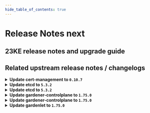 ```yaml
---
hide_table_of_contents: true
---
```


# Release Notes next

## 23KE release notes and upgrade guide

## Related upstream release notes / changelogs


<details>
<summary><b>Update cert-management to <code>0.10.7</code></b></summary>

# [gardener/cert-management]

## 🐛 Bug Fixes

- `[USER]` Allow to specify shoot issuer in annotation `cert.gardener.cloud/issuer annotation` with format `namespace/name`. by @MartinWeindel [#132]
## 🏃 Others

- `[OPERATOR]` Updated builder image from `golang:1.20.5` to `golang:1.20.6` by @MartinWeindel [#132]

</details>

<details>
<summary><b>Update etcd to <code>5.3.2</code></b></summary>

## What's Changed
* Optional .Values.backup.env appended to env vars of backup pod by @gesslein in https://github.com/gardener-community/etcd/pull/12


**Full Changelog**: https://github.com/gardener-community/etcd/compare/5.3.1...5.3.2

</details>

<details>
<summary><b>Update etcd to <code>5.3.2</code></b></summary>

## What's Changed
* Optional .Values.backup.env appended to env vars of backup pod by @gesslein in https://github.com/gardener-community/etcd/pull/12


**Full Changelog**: https://github.com/gardener-community/etcd/compare/5.3.1...5.3.2

</details>

<details>
<summary><b>Update gardener-controlplane to <code>1.75.0</code></b></summary>

# [gardener/gardener]

## ⚠️ Breaking Changes

- `[DEVELOPER]` Added new option to `./hack/generate-controller-registration.sh` script `[-e, --pod-security-enforce[=pod-security-standard]` which sets the `security.gardener.cloud/pod-security-enforce` annotation of the generated `ControllerRegistration`. When not set this option defaults to `baseline`. by @AleksandarSavchev [#8099]
- `[DEVELOPER]` Shoot fields `.spec.dns.providers[].domains` and `.spec.dns.providers[].zones` are now deprecated and expected to be removed in version `v1.87`. Please plan ahead to drop using those fields in extensions. by @timuthy [#8199]
- `[DEVELOPER]` Usage of the deprecated injection mechanisms in controller-runtime (like `InjectScheme`, `InjectLogger`, `InjectConfig`, `InjectClient`, `InjectCache` etc) as well as package `extensions/pkg/controller/common` are dropped in a preparation to upgrade to the next version where injection is removed entirely. With this, `Inject*` functions on controllers, predicates, actuators, delegates, and friends are not called anymore. When upgrading the `gardener/gardener` dependency to this version, all injection implementations need to be removed. As a replacement, you can get the needed clients and similar from the manager during initialisation of the component. by @ary1992 [#8217]
- `[OPERATOR]` `gardener-operator` is now managing the `nginx-ingress-controller` and `nginx-ingress-k8s-backend` components. Make sure that your `Garden` resource specifies the [`.spec.runtimeCluster.ingress` section](https://github.com/gardener/gardener/blob/ee3dd5d177be1bf3435534f194e25cef67177650/example/operator/20-garden.yaml#L16-L22). by @StenlyTU [#7945]
- `[OPERATOR]` Support for `nip.io` shoot domains is discontinued. by @timuthy [#8199]
- `[USER]` Adding Gardener-managed finalizers (e.g., `gardener` or `gardener.cloud/reference-protection`) to the `Shoot` on creation is now forbidden.  by @shafeeqes [#8209]
- `[USER]` Shoot fields `.spec.dns.providers[].domains` and `.spec.dns.providers[].zones` are now deprecated and expected to be removed in version `v1.87`. Please use the extensions' configuration to configure providers with this ability. by @timuthy [#8199]
- `[DEPENDENCY]` `github.com/gardener/gardener/pkg/utils/gardener.ShootAccessSecret` was renamed to `AccessSecret`. by @timebertt [#8204]
## ✨ New Features

- `[OPERATOR]` Added pod security enforce level `baseline` label to Istio-related namespaces. The `garden` and shoot namespaces have the `privileged` level. For extension namespaces, the new `security.gardener.cloud/pod-security-standard-enforce` annotation on  `ControllerRegistration` resources specifies the level. When set, the `extension` namespace is created with `pod-security.kubernetes.io/enforce` label set to `security.gardener.cloud/pod-security-standard-enforce`'s value. by @AleksandarSavchev [#8099]
- `[USER]` Gardener now allows to omit or to only partially define Kubernetes versions in `Shoot`s. The version will automatically be defaulted to the latest minor and/or patch version found in the linked `CloudProfile`. by @timuthy [#8198]
- `[USER]` A new optional constraint `CRDsWithProblematicConversionWebhooks` is introduced in the `Shoot` status. This constraint indicates that there is at least one CRD in the cluster which has multiple stored versions and a conversion webhook configured, which could break the reconciliation flow of a `Shoot` in some cases. by @shafeeqes [#8159]
- `[USER]` It is now possible to reference `Secret`s containing kubeconfigs for admission plugins in `Shoot`s. The referenced `Secret` must be referenced in`.spec.resources` as well as in `.spec.kubernetes.kubeAPIServer.admissionPlugins[].kubeconfigSecretName`. by @acumino [#8110]
## 🐛 Bug Fixes

- `[OPERATOR]` Fix network annotations to allow fluent-bit connecting to shoot Valis. by @vlvasilev [#8197]
- `[OPERATOR]` A bug causing the gardenlet to panic when a ETCD encryption key rotation operation is triggered for a hibernated Shoot is now fixed. Now, triggering ETCD encryption key rotation or ServiceAccount signing key rotation is forbidden when the Shoot is in waking up phase. by @shafeeqes [#8184]
## 🏃 Others

- `[OPERATOR]` `nginx-ingress-controller` image is updated to `v1.8.1` for Kubernetes`v1.24+` clusters. by @shafeeqes [#8205]
- `[OPERATOR]` The `eu.gcr.io/gardener-project/gardener/autoscaler/cluster-autoscaler` image has been updated from `v1.26.2` to `v1.27.0` (for Kubernetes `>= 1.27`). by @rishabh-11 [#8187]
- `[OPERATOR]` The `shoots/adminkubeconfig` relies on the `ca-client` `InternalSecret` only and does not use the `ShootState` object anymore. by @timebertt [#8195]
- `[OPERATOR]` Update Prometheus job `tunnel-probe-apiserver-proxy` to fix for HA VPN mode by @Sallyan [#7954]
- `[OPERATOR]` Update `vertical-pod-autoscaler` to `v0.14.0`. by @voelzmo [#8166]
- `[DEVELOPER]` Go version is updated to 1.20.6. by @oliver-goetz [#8224]
# [gardener/etcd-druid]

## ⚠️ Breaking Changes

- `[OPERATOR]` :warning: `etcd.Status.ClusterSize`, `etcd.Status.ServiceName`, `etcd.Status.UpdatedReplicas` have been marked as deprecated and users should refrain from depending on these fields. by @shreyas-s-rao [gardener/etcd-druid#637]
## 🐛 Bug Fixes

- `[OPERATOR]` `AllMembersReady` condition has now been fixed to eventually show the correct overall readiness of an etcd cluster. by @shreyas-s-rao [gardener/etcd-druid#637]
## 🏃 Others

- `[OPERATOR]` Print build version and go runtime info. by @shreyas-s-rao [gardener/etcd-druid#637]
- `[DEVELOPER]` Add CVE categorization for etcd-druid. by @shreyas-s-rao [gardener/etcd-druid#637]
# [gardener/etcd-backup-restore]

## 🏃 Others

- `[OPERATOR]` Bump alpine base version for Docker build to `3.18.2`.  by @shreyas-s-rao [gardener/etcd-backup-restore#638]
- `[DEVELOPER]` Add CVE categorization for etcd-backup-restore. by @shreyas-s-rao [gardener/etcd-backup-restore#644]

# Docker Images
admission-controller: `eu.gcr.io/gardener-project/gardener/admission-controller:v1.75.0`
apiserver: `eu.gcr.io/gardener-project/gardener/apiserver:v1.75.0`
controller-manager: `eu.gcr.io/gardener-project/gardener/controller-manager:v1.75.0`
scheduler: `eu.gcr.io/gardener-project/gardener/scheduler:v1.75.0`
operator: `eu.gcr.io/gardener-project/gardener/operator:v1.75.0`
gardenlet: `eu.gcr.io/gardener-project/gardener/gardenlet:v1.75.0`
resource-manager: `eu.gcr.io/gardener-project/gardener/resource-manager:v1.75.0`

</details>

<details>
<summary><b>Update gardener-controlplane to <code>1.75.0</code></b></summary>

# [gardener/gardener]

## ⚠️ Breaking Changes

- `[DEVELOPER]` Added new option to `./hack/generate-controller-registration.sh` script `[-e, --pod-security-enforce[=pod-security-standard]` which sets the `security.gardener.cloud/pod-security-enforce` annotation of the generated `ControllerRegistration`. When not set this option defaults to `baseline`. by @AleksandarSavchev [#8099]
- `[DEVELOPER]` Shoot fields `.spec.dns.providers[].domains` and `.spec.dns.providers[].zones` are now deprecated and expected to be removed in version `v1.87`. Please plan ahead to drop using those fields in extensions. by @timuthy [#8199]
- `[DEVELOPER]` Usage of the deprecated injection mechanisms in controller-runtime (like `InjectScheme`, `InjectLogger`, `InjectConfig`, `InjectClient`, `InjectCache` etc) as well as package `extensions/pkg/controller/common` are dropped in a preparation to upgrade to the next version where injection is removed entirely. With this, `Inject*` functions on controllers, predicates, actuators, delegates, and friends are not called anymore. When upgrading the `gardener/gardener` dependency to this version, all injection implementations need to be removed. As a replacement, you can get the needed clients and similar from the manager during initialisation of the component. by @ary1992 [#8217]
- `[OPERATOR]` `gardener-operator` is now managing the `nginx-ingress-controller` and `nginx-ingress-k8s-backend` components. Make sure that your `Garden` resource specifies the [`.spec.runtimeCluster.ingress` section](https://github.com/gardener/gardener/blob/ee3dd5d177be1bf3435534f194e25cef67177650/example/operator/20-garden.yaml#L16-L22). by @StenlyTU [#7945]
- `[OPERATOR]` Support for `nip.io` shoot domains is discontinued. by @timuthy [#8199]
- `[USER]` Adding Gardener-managed finalizers (e.g., `gardener` or `gardener.cloud/reference-protection`) to the `Shoot` on creation is now forbidden.  by @shafeeqes [#8209]
- `[USER]` Shoot fields `.spec.dns.providers[].domains` and `.spec.dns.providers[].zones` are now deprecated and expected to be removed in version `v1.87`. Please use the extensions' configuration to configure providers with this ability. by @timuthy [#8199]
- `[DEPENDENCY]` `github.com/gardener/gardener/pkg/utils/gardener.ShootAccessSecret` was renamed to `AccessSecret`. by @timebertt [#8204]
## ✨ New Features

- `[OPERATOR]` Added pod security enforce level `baseline` label to Istio-related namespaces. The `garden` and shoot namespaces have the `privileged` level. For extension namespaces, the new `security.gardener.cloud/pod-security-standard-enforce` annotation on  `ControllerRegistration` resources specifies the level. When set, the `extension` namespace is created with `pod-security.kubernetes.io/enforce` label set to `security.gardener.cloud/pod-security-standard-enforce`'s value. by @AleksandarSavchev [#8099]
- `[USER]` Gardener now allows to omit or to only partially define Kubernetes versions in `Shoot`s. The version will automatically be defaulted to the latest minor and/or patch version found in the linked `CloudProfile`. by @timuthy [#8198]
- `[USER]` A new optional constraint `CRDsWithProblematicConversionWebhooks` is introduced in the `Shoot` status. This constraint indicates that there is at least one CRD in the cluster which has multiple stored versions and a conversion webhook configured, which could break the reconciliation flow of a `Shoot` in some cases. by @shafeeqes [#8159]
- `[USER]` It is now possible to reference `Secret`s containing kubeconfigs for admission plugins in `Shoot`s. The referenced `Secret` must be referenced in`.spec.resources` as well as in `.spec.kubernetes.kubeAPIServer.admissionPlugins[].kubeconfigSecretName`. by @acumino [#8110]
## 🐛 Bug Fixes

- `[OPERATOR]` Fix network annotations to allow fluent-bit connecting to shoot Valis. by @vlvasilev [#8197]
- `[OPERATOR]` A bug causing the gardenlet to panic when a ETCD encryption key rotation operation is triggered for a hibernated Shoot is now fixed. Now, triggering ETCD encryption key rotation or ServiceAccount signing key rotation is forbidden when the Shoot is in waking up phase. by @shafeeqes [#8184]
## 🏃 Others

- `[OPERATOR]` `nginx-ingress-controller` image is updated to `v1.8.1` for Kubernetes`v1.24+` clusters. by @shafeeqes [#8205]
- `[OPERATOR]` The `eu.gcr.io/gardener-project/gardener/autoscaler/cluster-autoscaler` image has been updated from `v1.26.2` to `v1.27.0` (for Kubernetes `>= 1.27`). by @rishabh-11 [#8187]
- `[OPERATOR]` The `shoots/adminkubeconfig` relies on the `ca-client` `InternalSecret` only and does not use the `ShootState` object anymore. by @timebertt [#8195]
- `[OPERATOR]` Update Prometheus job `tunnel-probe-apiserver-proxy` to fix for HA VPN mode by @Sallyan [#7954]
- `[OPERATOR]` Update `vertical-pod-autoscaler` to `v0.14.0`. by @voelzmo [#8166]
- `[DEVELOPER]` Go version is updated to 1.20.6. by @oliver-goetz [#8224]
# [gardener/etcd-druid]

## ⚠️ Breaking Changes

- `[OPERATOR]` :warning: `etcd.Status.ClusterSize`, `etcd.Status.ServiceName`, `etcd.Status.UpdatedReplicas` have been marked as deprecated and users should refrain from depending on these fields. by @shreyas-s-rao [gardener/etcd-druid#637]
## 🐛 Bug Fixes

- `[OPERATOR]` `AllMembersReady` condition has now been fixed to eventually show the correct overall readiness of an etcd cluster. by @shreyas-s-rao [gardener/etcd-druid#637]
## 🏃 Others

- `[OPERATOR]` Print build version and go runtime info. by @shreyas-s-rao [gardener/etcd-druid#637]
- `[DEVELOPER]` Add CVE categorization for etcd-druid. by @shreyas-s-rao [gardener/etcd-druid#637]
# [gardener/etcd-backup-restore]

## 🏃 Others

- `[OPERATOR]` Bump alpine base version for Docker build to `3.18.2`.  by @shreyas-s-rao [gardener/etcd-backup-restore#638]
- `[DEVELOPER]` Add CVE categorization for etcd-backup-restore. by @shreyas-s-rao [gardener/etcd-backup-restore#644]

# Docker Images
admission-controller: `eu.gcr.io/gardener-project/gardener/admission-controller:v1.75.0`
apiserver: `eu.gcr.io/gardener-project/gardener/apiserver:v1.75.0`
controller-manager: `eu.gcr.io/gardener-project/gardener/controller-manager:v1.75.0`
scheduler: `eu.gcr.io/gardener-project/gardener/scheduler:v1.75.0`
operator: `eu.gcr.io/gardener-project/gardener/operator:v1.75.0`
gardenlet: `eu.gcr.io/gardener-project/gardener/gardenlet:v1.75.0`
resource-manager: `eu.gcr.io/gardener-project/gardener/resource-manager:v1.75.0`

</details>

<details>
<summary><b>Update gardenlet to <code>1.75.0</code></b></summary>

# [gardener/gardener]

## ⚠️ Breaking Changes

- `[DEVELOPER]` Added new option to `./hack/generate-controller-registration.sh` script `[-e, --pod-security-enforce[=pod-security-standard]` which sets the `security.gardener.cloud/pod-security-enforce` annotation of the generated `ControllerRegistration`. When not set this option defaults to `baseline`. by @AleksandarSavchev [#8099]
- `[DEVELOPER]` Shoot fields `.spec.dns.providers[].domains` and `.spec.dns.providers[].zones` are now deprecated and expected to be removed in version `v1.87`. Please plan ahead to drop using those fields in extensions. by @timuthy [#8199]
- `[DEVELOPER]` Usage of the deprecated injection mechanisms in controller-runtime (like `InjectScheme`, `InjectLogger`, `InjectConfig`, `InjectClient`, `InjectCache` etc) as well as package `extensions/pkg/controller/common` are dropped in a preparation to upgrade to the next version where injection is removed entirely. With this, `Inject*` functions on controllers, predicates, actuators, delegates, and friends are not called anymore. When upgrading the `gardener/gardener` dependency to this version, all injection implementations need to be removed. As a replacement, you can get the needed clients and similar from the manager during initialisation of the component. by @ary1992 [#8217]
- `[OPERATOR]` `gardener-operator` is now managing the `nginx-ingress-controller` and `nginx-ingress-k8s-backend` components. Make sure that your `Garden` resource specifies the [`.spec.runtimeCluster.ingress` section](https://github.com/gardener/gardener/blob/ee3dd5d177be1bf3435534f194e25cef67177650/example/operator/20-garden.yaml#L16-L22). by @StenlyTU [#7945]
- `[OPERATOR]` Support for `nip.io` shoot domains is discontinued. by @timuthy [#8199]
- `[USER]` Adding Gardener-managed finalizers (e.g., `gardener` or `gardener.cloud/reference-protection`) to the `Shoot` on creation is now forbidden.  by @shafeeqes [#8209]
- `[USER]` Shoot fields `.spec.dns.providers[].domains` and `.spec.dns.providers[].zones` are now deprecated and expected to be removed in version `v1.87`. Please use the extensions' configuration to configure providers with this ability. by @timuthy [#8199]
- `[DEPENDENCY]` `github.com/gardener/gardener/pkg/utils/gardener.ShootAccessSecret` was renamed to `AccessSecret`. by @timebertt [#8204]
## ✨ New Features

- `[OPERATOR]` Added pod security enforce level `baseline` label to Istio-related namespaces. The `garden` and shoot namespaces have the `privileged` level. For extension namespaces, the new `security.gardener.cloud/pod-security-standard-enforce` annotation on  `ControllerRegistration` resources specifies the level. When set, the `extension` namespace is created with `pod-security.kubernetes.io/enforce` label set to `security.gardener.cloud/pod-security-standard-enforce`'s value. by @AleksandarSavchev [#8099]
- `[USER]` Gardener now allows to omit or to only partially define Kubernetes versions in `Shoot`s. The version will automatically be defaulted to the latest minor and/or patch version found in the linked `CloudProfile`. by @timuthy [#8198]
- `[USER]` A new optional constraint `CRDsWithProblematicConversionWebhooks` is introduced in the `Shoot` status. This constraint indicates that there is at least one CRD in the cluster which has multiple stored versions and a conversion webhook configured, which could break the reconciliation flow of a `Shoot` in some cases. by @shafeeqes [#8159]
- `[USER]` It is now possible to reference `Secret`s containing kubeconfigs for admission plugins in `Shoot`s. The referenced `Secret` must be referenced in`.spec.resources` as well as in `.spec.kubernetes.kubeAPIServer.admissionPlugins[].kubeconfigSecretName`. by @acumino [#8110]
## 🐛 Bug Fixes

- `[OPERATOR]` Fix network annotations to allow fluent-bit connecting to shoot Valis. by @vlvasilev [#8197]
- `[OPERATOR]` A bug causing the gardenlet to panic when a ETCD encryption key rotation operation is triggered for a hibernated Shoot is now fixed. Now, triggering ETCD encryption key rotation or ServiceAccount signing key rotation is forbidden when the Shoot is in waking up phase. by @shafeeqes [#8184]
## 🏃 Others

- `[OPERATOR]` `nginx-ingress-controller` image is updated to `v1.8.1` for Kubernetes`v1.24+` clusters. by @shafeeqes [#8205]
- `[OPERATOR]` The `eu.gcr.io/gardener-project/gardener/autoscaler/cluster-autoscaler` image has been updated from `v1.26.2` to `v1.27.0` (for Kubernetes `>= 1.27`). by @rishabh-11 [#8187]
- `[OPERATOR]` The `shoots/adminkubeconfig` relies on the `ca-client` `InternalSecret` only and does not use the `ShootState` object anymore. by @timebertt [#8195]
- `[OPERATOR]` Update Prometheus job `tunnel-probe-apiserver-proxy` to fix for HA VPN mode by @Sallyan [#7954]
- `[OPERATOR]` Update `vertical-pod-autoscaler` to `v0.14.0`. by @voelzmo [#8166]
- `[DEVELOPER]` Go version is updated to 1.20.6. by @oliver-goetz [#8224]
# [gardener/etcd-druid]

## ⚠️ Breaking Changes

- `[OPERATOR]` :warning: `etcd.Status.ClusterSize`, `etcd.Status.ServiceName`, `etcd.Status.UpdatedReplicas` have been marked as deprecated and users should refrain from depending on these fields. by @shreyas-s-rao [gardener/etcd-druid#637]
## 🐛 Bug Fixes

- `[OPERATOR]` `AllMembersReady` condition has now been fixed to eventually show the correct overall readiness of an etcd cluster. by @shreyas-s-rao [gardener/etcd-druid#637]
## 🏃 Others

- `[OPERATOR]` Print build version and go runtime info. by @shreyas-s-rao [gardener/etcd-druid#637]
- `[DEVELOPER]` Add CVE categorization for etcd-druid. by @shreyas-s-rao [gardener/etcd-druid#637]
# [gardener/etcd-backup-restore]

## 🏃 Others

- `[OPERATOR]` Bump alpine base version for Docker build to `3.18.2`.  by @shreyas-s-rao [gardener/etcd-backup-restore#638]
- `[DEVELOPER]` Add CVE categorization for etcd-backup-restore. by @shreyas-s-rao [gardener/etcd-backup-restore#644]

# Docker Images
admission-controller: `eu.gcr.io/gardener-project/gardener/admission-controller:v1.75.0`
apiserver: `eu.gcr.io/gardener-project/gardener/apiserver:v1.75.0`
controller-manager: `eu.gcr.io/gardener-project/gardener/controller-manager:v1.75.0`
scheduler: `eu.gcr.io/gardener-project/gardener/scheduler:v1.75.0`
operator: `eu.gcr.io/gardener-project/gardener/operator:v1.75.0`
gardenlet: `eu.gcr.io/gardener-project/gardener/gardenlet:v1.75.0`
resource-manager: `eu.gcr.io/gardener-project/gardener/resource-manager:v1.75.0`

</details>
